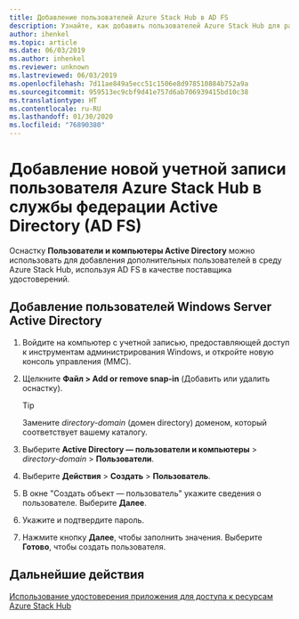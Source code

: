 ```yaml
---
title: Добавление пользователей Azure Stack Hub в AD FS
description: Узнайте, как добавить пользователей Azure Stack Hub для развертываний служб федерации Active Directory (AD FS).
author: ihenkel
ms.topic: article
ms.date: 06/03/2019
ms.author: inhenkel
ms.reviewer: unknown
ms.lastreviewed: 06/03/2019
ms.openlocfilehash: 7d11ae849a5ecc51c1506e8d978510884b752a9a
ms.sourcegitcommit: 959513ec9cbf9d41e757d6ab706939415bd10c38
ms.translationtype: HT
ms.contentlocale: ru-RU
ms.lasthandoff: 01/30/2020
ms.locfileid: "76890380"
---
```

# <a name="add-a-new-azure-stack-hub-user-account-in-active-directory-federation-services-ad-fs"></a>Добавление новой учетной записи пользователя Azure Stack Hub в службы федерации Active Directory (AD FS)

Оснастку **Пользователи и компьютеры Active Directory** можно использовать для добавления дополнительных пользователей в среду Azure Stack Hub, используя AD FS в качестве поставщика удостоверений.

## <a name="add-windows-server-active-directory-users"></a>Добавление пользователей Windows Server Active Directory

1. Войдите на компьютер с учетной записью, предоставляющей доступ к инструментам администрирования Windows, и откройте новую консоль управления (MMC).
2. Щелкните **Файл > Add or remove snap-in** (Добавить или удалить оснастку).

   > [!TIP]
   > Замените *directory-domain* (домен directory) доменом, который соответствует вашему каталогу. 

3. Выберите **Active Directory — пользователи и компьютеры** > *directory-domain* > **Пользователи**.
4. Выберите **Действия** > **Создать** > **Пользователь**.
5. В окне "Создать объект — пользователь" укажите сведения о пользователе. Выберите **Далее**.
6. Укажите и подтвердите пароль.
7. Нажмите кнопку **Далее**, чтобы заполнить значения. Выберите **Готово**, чтобы создать пользователя.


## <a name="next-steps"></a>Дальнейшие действия

[Использование удостоверения приложения для доступа к ресурсам Azure Stack Hub](azure-stack-create-service-principals.md)